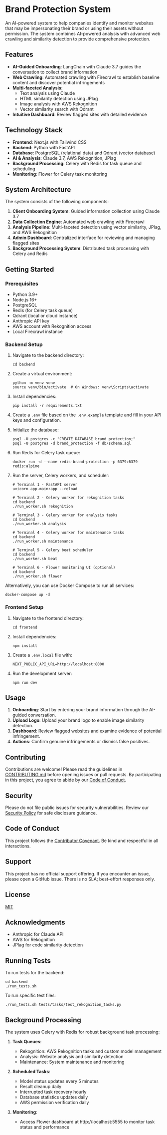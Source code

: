 # Brand Protection System

An AI-powered system to help companies identify and monitor websites that may be impersonating their brand or using their assets without permission. The system combines AI-powered analysis with advanced web crawling and similarity detection to provide comprehensive protection.

## Features

- **AI-Guided Onboarding**: LangChain with Claude 3.7 guides the conversation to collect brand information
- **Web Crawling**: Automated crawling with Firecrawl to establish baseline content and discover potential infringements
- **Multi-faceted Analysis**:
  - Text analysis using Claude
  - HTML similarity detection using JPlag
  - Image analysis with AWS Rekognition
  - Vector similarity search with Qdrant
- **Intuitive Dashboard**: Review flagged sites with detailed evidence

## Technology Stack

- **Frontend**: Next.js with Tailwind CSS
- **Backend**: Python with FastAPI
- **Database**: PostgreSQL (relational data) and Qdrant (vector database)
- **AI & Analysis**: Claude 3.7, AWS Rekognition, JPlag
- **Background Processing**: Celery with Redis for task queue and scheduling
- **Monitoring**: Flower for Celery task monitoring

## System Architecture

The system consists of the following components:

1. **Client Onboarding System**: Guided information collection using Claude 3.7
2. **Data Collection Engine**: Automated web crawling with Firecrawl
3. **Analysis Pipeline**: Multi-faceted detection using vector similarity, JPlag, and AWS Rekognition
4. **Admin Dashboard**: Centralized interface for reviewing and managing flagged sites
5. **Background Processing System**: Distributed task processing with Celery and Redis

## Getting Started

### Prerequisites

- Python 3.9+
- Node.js 16+
- PostgreSQL
- Redis (for Celery task queue)
- Qdrant (local or cloud instance)
- Anthropic API key
- AWS account with Rekognition access
- Local Firecrawl instance

### Backend Setup

1. Navigate to the backend directory:

   ```
   cd backend
   ```

2. Create a virtual environment:

   ```
   python -m venv venv
   source venv/bin/activate  # On Windows: venv\Scripts\activate
   ```

3. Install dependencies:

   ```
   pip install -r requirements.txt
   ```

4. Create a `.env` file based on the `.env.example` template and fill in your API keys and configuration.

5. Initialize the database:

   ```
   psql -U postgres -c "CREATE DATABASE brand_protection;"
   psql -U postgres -d brand_protection -f db/schema.sql
   ```

6. Run Redis for Celery task queue:

   ```
   docker run -d --name redis-brand-protection -p 6379:6379 redis:alpine
   ```

7. Run the server, Celery workers, and scheduler:

   ```
   # Terminal 1 - FastAPI server
   uvicorn app.main:app --reload

   # Terminal 2 - Celery worker for rekognition tasks
   cd backend
   ./run_worker.sh rekognition

   # Terminal 3 - Celery worker for analysis tasks
   cd backend
   ./run_worker.sh analysis

   # Terminal 4 - Celery worker for maintenance tasks
   cd backend
   ./run_worker.sh maintenance

   # Terminal 5 - Celery beat scheduler
   cd backend
   ./run_worker.sh beat

   # Terminal 6 - Flower monitoring UI (optional)
   cd backend
   ./run_worker.sh flower
   ```

Alternatively, you can use Docker Compose to run all services:

```
docker-compose up -d
```

### Frontend Setup

1. Navigate to the frontend directory:

   ```
   cd frontend
   ```

2. Install dependencies:

   ```
   npm install
   ```

3. Create a `.env.local` file with:

   ```
   NEXT_PUBLIC_API_URL=http://localhost:8000
   ```

4. Run the development server:
   ```
   npm run dev
   ```

## Usage

1. **Onboarding**: Start by entering your brand information through the AI-guided conversation.
2. **Upload Logo**: Upload your brand logo to enable image similarity detection.
3. **Dashboard**: Review flagged websites and examine evidence of potential infringement.
4. **Actions**: Confirm genuine infringements or dismiss false positives.

## Contributing

Contributions are welcome! Please read the guidelines in [CONTRIBUTING.md](CONTRIBUTING.md) before opening issues or pull requests. By participating in this project, you agree to abide by our [Code of Conduct](CODE_OF_CONDUCT.md).

## Security

Please do not file public issues for security vulnerabilities. Review our [Security Policy](SECURITY.md) for safe disclosure guidance.

## Code of Conduct

This project follows the [Contributor Covenant](CODE_OF_CONDUCT.md). Be kind and respectful in all interactions.

## Support

This project has no official support offering. If you encounter an issue, please open a GitHub issue. There is no SLA; best-effort responses only.

## License

[MIT](LICENSE)

## Acknowledgments

- Anthropic for Claude API
- AWS for Rekognition
- JPlag for code similarity detection

## Running Tests

To run tests for the backend:

```
cd backend
./run_tests.sh
```

To run specific test files:

```
./run_tests.sh tests/tasks/test_rekognition_tasks.py
```

## Background Processing

The system uses Celery with Redis for robust background task processing:

1. **Task Queues**:

   - Rekognition: AWS Rekognition tasks and custom model management
   - Analysis: Website analysis and similarity detection
   - Maintenance: System maintenance and monitoring

2. **Scheduled Tasks**:

   - Model status updates every 5 minutes
   - Result cleanup daily
   - Interrupted task recovery hourly
   - Database statistics updates daily
   - AWS permission verification daily

3. **Monitoring**:
   - Access Flower dashboard at http://localhost:5555 to monitor task status and performance

